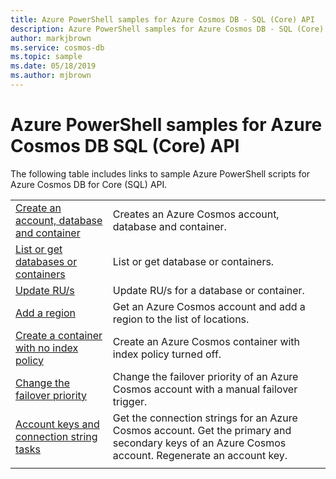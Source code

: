 ```yaml
---
title: Azure PowerShell samples for Azure Cosmos DB - SQL (Core) API
description: Azure PowerShell samples for Azure Cosmos DB - SQL (Core) API
author: markjbrown
ms.service: cosmos-db
ms.topic: sample
ms.date: 05/18/2019
ms.author: mjbrown
---
```


# Azure PowerShell samples for Azure Cosmos DB SQL (Core) API

The following table includes links to sample Azure PowerShell scripts for Azure Cosmos DB for Core (SQL) API.

| | |
|---|---|
|[Create an account, database and container](scripts/powershell/sql/ps-sql-create.md?toc=%2fpowershell%2fmodule%2ftoc.json)| Creates an Azure Cosmos account, database and container. |
|[List or get databases or containers](scripts/powershell/sql/ps-sql-list-get.md?toc=%2fpowershell%2fmodule%2ftoc.json)| List or get database or containers. |
|[Update RU/s](scripts/powershell/sql/ps-sql-ru-update.md?toc=%2fpowershell%2fmodule%2ftoc.json)| Update RU/s for a database or container. |
|[Add a region](scripts/powershell/common/ps-account-update.md?toc=%2fpowershell%2fmodule%2ftoc.json)| Get an Azure Cosmos account and add a region to the list of locations. |
|[Create a container with no index policy](scripts/powershell/sql/ps-container-create-index-none.md?toc=%2fpowershell%2fmodule%2ftoc.json) | Create an Azure Cosmos container with index policy turned off.|
|[Change the failover priority](scripts/powershell/common/ps-account-failover-priority-update.md?toc=%2fpowershell%2fmodule%2ftoc.json)| Change the failover priority of an Azure Cosmos account with a manual failover trigger. |
|[Account keys and connection string tasks](scripts/powershell/common/ps-account-keys-connection-strings.md?toc=%2fpowershell%2fmodule%2ftoc.json)| Get the connection strings for an Azure Cosmos account. Get the primary and secondary keys of an Azure Cosmos account. Regenerate an account key. |
|||